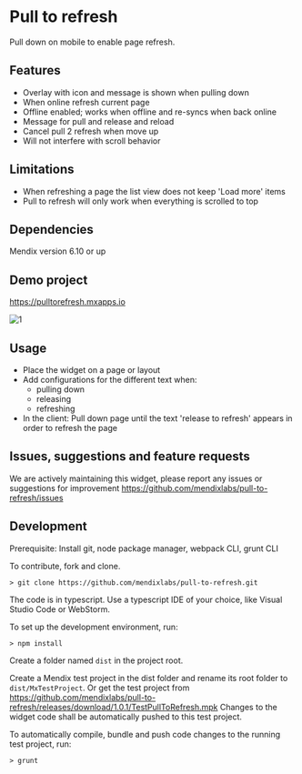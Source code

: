 # Pull to refresh
Pull down on mobile to enable page refresh.

## Features
* Overlay with icon and message is shown when pulling down
* When online refresh current page
* Offline enabled; works when offline and re-syncs when back online
* Message for pull and release and reload
* Cancel pull 2 refresh when move up
* Will not interfere with scroll behavior

## Limitations
* When refreshing a page the list view does not keep 'Load more' items
* Pull to refresh will only work when everything is scrolled to top

## Dependencies
Mendix version 6.10 or up

## Demo project
https://pulltorefresh.mxapps.io

![1](https://raw.githubusercontent.com/mendixlabs/pull-to-refresh/v1.0.1/assets/demo.gif)

## Usage
* Place the widget on a page or layout
* Add configurations for the different text when:
    - pulling down
    - releasing
    - refreshing
* In the client: Pull down page until the text 'release to refresh' appears in order to refresh the page

## Issues, suggestions and feature requests
We are actively maintaining this widget, please report any issues or suggestions for improvement
https://github.com/mendixlabs/pull-to-refresh/issues

## Development
Prerequisite: Install git, node package manager, webpack CLI, grunt CLI

To contribute, fork and clone.

    > git clone https://github.com/mendixlabs/pull-to-refresh.git

The code is in typescript. Use a typescript IDE of your choice, like Visual Studio Code or WebStorm.

To set up the development environment, run:

    > npm install

Create a folder named `dist` in the project root.

Create a Mendix test project in the dist folder and rename its root folder to `dist/MxTestProject`. Or get the test project from https://github.com/mendixlabs/pull-to-refresh/releases/download/1.0.1/TestPullToRefresh.mpk Changes to the widget code shall be automatically pushed to this test project.

To automatically compile, bundle and push code changes to the running test project, run:

    > grunt
